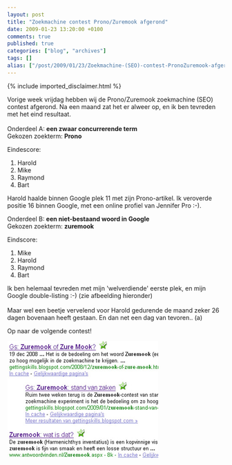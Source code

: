 ```yaml
---
layout: post
title: "Zoekmachine contest Prono/Zuremook afgerond"
date: 2009-01-23 13:20:00 +0100
comments: true
published: true
categories: ["blog", "archives"]
tags: []
alias: ["/post/2009/01/23/Zoekmachine-(SEO)-contest-PronoZuremook-afgerond.aspx", "/post/2009/01/23/zoekmachine-(seo)-contest-pronozuremook-afgerond.aspx"]
---
```

<!-- more -->

{% include imported_disclaimer.html %}

<p>
Vorige week vrijdag hebben wij&nbsp;de Prono/Zuremook zoekmachine&nbsp;(SEO) contest afgerond. Na een maand zat het er alweer op, en ik ben tevreden met het eind resultaat. <br />
<br />
Onderdeel A: <strong>een zwaar concurrerende term</strong> <br />
Gekozen zoekterm: <strong>Prono</strong> 
</p>
<p>
Eindescore: 
</p>
<ol>
	<li>Harold</li>
	<li>Mike</li>
	<li>Raymond</li>
	<li>Bart</li>
</ol>
<p>
Harold haalde binnen Google plek 11 met zijn Prono-artikel. Ik veroverde positie 16 binnen Google, met een online profiel van Jennifer Pro :-). 
</p>
<p>
Onderdeel B: <strong>een niet-bestaand woord in&nbsp;Google&nbsp;</strong><br />
Gekozen zoekterm: <strong>zuremook</strong> 
</p>
<p>
Eindscore: 
</p>
<ol>
	<li>
	<div>
	Mike 
	</div>
	</li>
	<li>
	<div>
	Harold 
	</div>
	</li>
	<li>
	<div>
	Raymond 
	</div>
	</li>
	<li>
	<div>
	Bart 
	</div>
	</li>
</ol>
<p>
Ik ben helemaal tevreden met mijn &#39;welverdiende&#39; eerste plek, en mijn Google double-listing :-) (zie afbeelding hieronder)<br />
<br />
Maar wel een beetje vervelend voor Harold gedurende de maand zeker 26 dagen bovenaan heeft gestaan. En dan net een dag van tevoren.. (a) 
</p>
<p>
Op naar de volgende contest! 
</p>
<a href="/assets/2009/1/seoresults.jpg"><img src="/assets/2009/1/seoresults_tn.jpg" border="0" alt="" width="350" height="272" /> </a>
<p>
&nbsp;
</p>

